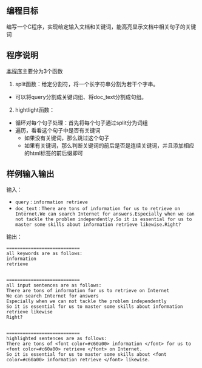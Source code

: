 ## 编程目标
编写一个C程序，实现给定输入文档和关键词，能高亮显示文档中相关句子的关键词

## 程序说明
[本程序](./highlight.c)主要分为3个函数

1. split函数：给定分割符，将一个长字符串分割为若干个字串。
  * 可以将query分割成关键词组、将doc_text分割成句组。
2. hightlight函数：
  * 循环对每个句子处理：首先将每个句子通过split分为词组   
  * 遍历，看看这个句子中是否有关键词  
    * 如果没有关键词，那么跳过这个句子  
    * 如果有关键词，那么判断关键词的前后是否是连续关键词，并且添加相应的html标签的前后缀即可
    
## 样例输入输出
输入：  
* `query` : `information retrieve`  
* `doc_text` : `There are tons of information for us to retrieve on Internet.We can search Internet for answers.Especially when we can not tackle the problem independently.So it is essential for us to master some skills about information retrieve likewise.Right?`  

输出：
```
===========================
all keywords are as follows:
information
retrieve


===========================
all input sentences are as follows:
There are tons of information for us to retrieve on Internet
We can search Internet for answers
Especially when we can not tackle the problem independently
So it is essential for us to master some skills about information retrieve likewise
Right?


===========================
highlighted sentences are as follows:
There are tons of <font color=#c60a00> information </font> for us to <font color=#c60a00> retrieve </font> on Internet.
So it is essential for us to master some skills about <font color=#c60a00> information retrieve </font> likewise.

```

